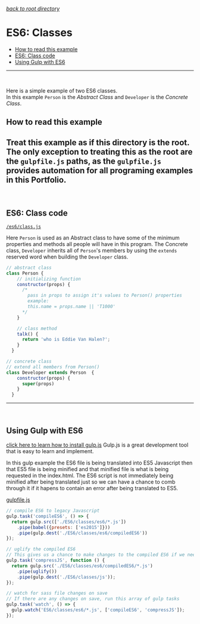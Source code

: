 
*[back to root directory](https://github.com/Maumasi/Portfolio/tree/master)*

# ES6: Classes
- [How to read this example](#user-content-how-to-read-this-example)
- [ES6: Class code](#user-content-es6-class-code)
- [Using Gulp with ES6](#user-content-using-gulp-with-es6)
---
<br>

Here is a simple example of two ES6 classes. <br>
In this example `Person` is the *Abstract Class* and `Developer` is the *Concrete Class*.
<br>

## How to read this example
Treat this example as if this directory is the root. The only exception to treating this as the root are the `gulpfile.js` paths, as the `gulpfile.js` provides automation for all programing examples in this Portfolio.
---
<br>


## ES6: Class code
[`/es6/class.js`](https://github.com/Maumasi/Portfolio/blob/master/ES6/classes/es6/class.js) <br>

Here `Person` is used as an Abstract class to have some of the minimum properties and methods all people will have in this program. The Concrete class, `Developer` inherits all of `Person`'s members by using the `extends` reserved word when building the `Developer` class.

```Javascript
// abstract class
class Person {
    // initializing function
    constructor(props) {
      /*
        pass in props to assign it's values to Person() properties
        example:
        this.name = props.name || 'T1000'
      */
    }

    // class method
    talk() {
      return 'who is Eddie Van Halen?';
    }
  }

// concrete class
// extend all members from Person()
class Developer extends Person  {
    constructor(props) {
      super(props)
    }
  }
```
---
<br>

## Using Gulp with ES6
[click here to learn how to install gulp.js](https://github.com/gulpjs/gulp/blob/master/docs/getting-started.md)
Gulp.js is a great development tool that is easy to learn and implement. <br>

In this gulp example the ES6 file is being translated into ES5 Javascript then that ES5 file is being minified and that minified file is what is being requested in the index.html. The ES6 script is not immediately being minified after being translated just so we can have a chance to comb through it if it hapens to contain an error after being translated to ES5.

[gulpfile.js](https://github.com/Maumasi/Portfolio/blob/master/gulpfile.js)
```Javascript
// compile ES6 to legacy Javascript
gulp.task('compileES6', () => {
  return gulp.src(['./ES6/classes/es6/*.js'])
    .pipe(babel({presets: ['es2015']}))
    .pipe(gulp.dest('./ES6/classes/es6/compiledES6'))
});

// uglify the compiled ES6
// This gives us a chance to make changes to the compiled ES6 if we need to
gulp.task('compressJS', function () {
  return gulp.src('./ES6/classes/es6/compiledES6/*.js')
    .pipe(uglify())
    .pipe(gulp.dest('./ES6/classes/js'));
});

// watch for sass file changes on save
// If there are any changes on save, run this array of gulp tasks
gulp.task('watch', () => {
  gulp.watch('ES6/classes/es6/*.js', ['compileES6', 'compressJS']);
});

```
